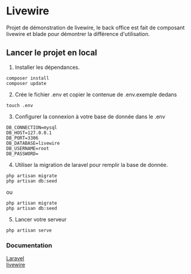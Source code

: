 # Livewire

Projet de démonstration de livewire, le back office est fait de composant livewire et blade pour démontrer la différence d'utilisation.

## Lancer le projet en local
1. Installer les dépendances.

```terminal
composer install
composer update
```
2. Crée le fichier .env et copier le contenue de .env.exemple dedans

```terminal
touch .env
```
3. Configurer la connexion à votre base de donnée dans le .env

```terminal
DB_CONNECTION=mysql
DB_HOST=127.0.0.1
DB_PORT=3306
DB_DATABASE=livewire
DB_USERNAME=root
DB_PASSWORD=
```
4. Utiliser la migration de laravel pour remplir la base de donnée.


```terminal
php artisan migrate
php artisan db:seed
```
ou
```terminal
php artisan migrate
php artisan db:seed
```

5. Lancer votre serveur

```terminal
php artisan serve
```

### Documentation
<a href="https://laravel.com" target="_blank">Laravel</a> <br>
<a href="https://livewire.com" target="_blank">livewire</a>


